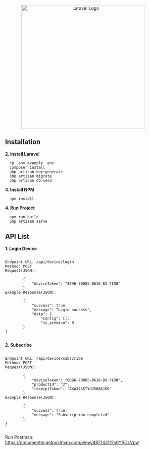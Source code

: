 <p align="center"><a href="https://laravel.com" target="_blank"><img src="https://raw.githubusercontent.com/laravel/art/master/logo-lockup/5%20SVG/2%20CMYK/1%20Full%20Color/laravel-logolockup-cmyk-red.svg" width="400" alt="Laravel Logo"></a></p>

## Installation

**2. Install Laravel**

```
  cp .env.example .env
  composer install
  php artisan key:generate
  php artisan migrate 
  php artisan db:seed
```

**3. Install NPM**

```
  npm install
```

**4. Run Project**

```
  npm run build
  php artisan serve
```

## API List

**1. Login Device**
```

Endpoint URL: /api/device/login
Method: POST
Request(JSON):

        {
            "deviceToken": "8096-70085-0610-BX-7108"
        }
Example Response(JSON):

        {
            "success": true,
            "message": "Login success",
            "data": {
                "config": [],
                "is_premium": 0
        }
}   
     
```

**2. Subscribe**
```

Endpoint URL: /api/device/subscribe
Method: POST
Request(JSON):

        {
            "deviceToken": "8096-70085-0610-BX-7108",
            "productId": "2",
            "receiptToken": "AXW345STYUJ56B8JKS"
        }
Example Response(JSON):

        {
            "success": true,
            "message": "Subscription completed"
        }
}   
     
```

Run Postman: https://documenter.getpostman.com/view/4871431/2s9YRDzVpw
